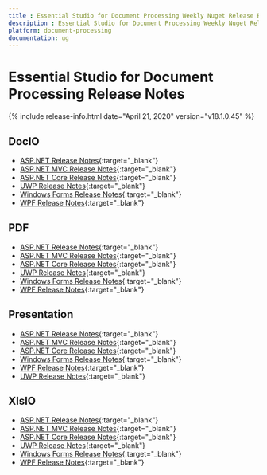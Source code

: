```yaml
---
title : Essential Studio for Document Processing Weekly Nuget Release Release Notes  
description : Essential Studio for Document Processing Weekly Nuget Release Release Notes  
platform: document-processing
documentation: ug
---
```


# Essential Studio for Document Processing  Release Notes  

{% include release-info.html date="April 21, 2020" version="v18.1.0.45" %} 

## DocIO

* [ASP.NET Release Notes](/aspnet/release-notes/v18.1.0.45#docio){:target="_blank"}
* [ASP.NET MVC Release Notes](/aspnetmvc/release-notes/v18.1.0.45#docio){:target="_blank"}
* [ASP.NET Core Release Notes](/aspnet-core/release-notes/v18.1.0.45#docio){:target="_blank"}
* [UWP Release Notes](/uwp/release-notes/v18.1.0.45#docio){:target="_blank"}
* [Windows Forms Release Notes](/windowsforms/release-notes/v18.1.0.45#docio){:target="_blank"}
* [WPF Release Notes](/wpf/release-notes/v18.1.0.45#docio){:target="_blank"}


## PDF

* [ASP.NET Release Notes](/aspnet/release-notes/v18.1.0.45#pdf){:target="_blank"}
* [ASP.NET MVC Release Notes](/aspnetmvc/release-notes/v18.1.0.45#pdf){:target="_blank"}
* [ASP.NET Core Release Notes](/aspnet-core/release-notes/v18.1.0.45#pdf){:target="_blank"}
* [UWP Release Notes](/uwp/release-notes/v18.1.0.45#pdf){:target="_blank"}
* [Windows Forms Release Notes](/windowsforms/release-notes/v18.1.0.45#pdf){:target="_blank"}
* [WPF Release Notes](/wpf/release-notes/v18.1.0.45#pdf){:target="_blank"}


## Presentation

* [ASP.NET Release Notes](/aspnet/release-notes/v18.1.0.45#presentation){:target="_blank"}
* [ASP.NET MVC Release Notes](/aspnetmvc/release-notes/v18.1.0.45#presentation){:target="_blank"}
* [ASP.NET Core Release Notes](/aspnet-core/release-notes/v18.1.0.45#presentation){:target="_blank"}
* [Windows Forms Release Notes](/windowsforms/release-notes/v18.1.0.45#presentation){:target="_blank"}
* [WPF Release Notes](/wpf/release-notes/v18.1.0.45#presentation){:target="_blank"}
* [UWP Release Notes](/uwp/release-notes/v18.1.0.45#presentation){:target="_blank"}


## XlsIO

* [ASP.NET Release Notes](/aspnet/release-notes/v18.1.0.45#xlsio){:target="_blank"}
* [ASP.NET MVC Release Notes](/aspnetmvc/release-notes/v18.1.0.45#xlsio){:target="_blank"}
* [ASP.NET Core Release Notes](/aspnet-core/release-notes/v18.1.0.45#xlsio){:target="_blank"}
* [UWP Release Notes](/uwp/release-notes/v18.1.0.45#xlsio){:target="_blank"}
* [Windows Forms Release Notes](/windowsforms/release-notes/v18.1.0.45#xlsio){:target="_blank"}
* [WPF Release Notes](/wpf/release-notes/v18.1.0.45#xlsio){:target="_blank"}